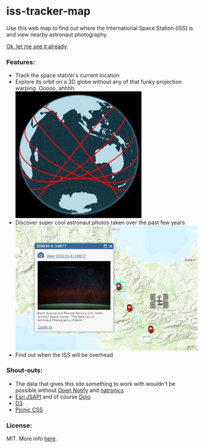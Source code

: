 iss-tracker-map
===============

Use this web map to find out where the International Space Station (ISS) is and view nearby astronaut photography.

[Ok, let me see it already](http://jwasil.github.io/iss-tracker-map/).

### Features:
* Track the space station's current location
* Explore its orbit on a 3D globe without any of that funky projection warping. Ooooo, ahhhh.
![globe](https://github.com/jwasil/iss-tracker-map/blob/readme_docs/docs/globe1.JPG)
* Discover super cool astronaut photos taken over the past few years
![astroPhoto](https://github.com/jwasil/iss-tracker-map/blob/readme_docs/docs/astroPhoto1.JPG)
* Find out when the ISS will be overhead

### Shout-outs:
* The data that gives this site something to work with wouldn't be possible without [Open Notify](http://open-notify.org/) and [natronics](https://github.com/natronics)
* [Esri JSAPI](https://developers.arcgis.com/javascript/) and of course [Dojo](http://dojotoolkit.org/)
* [D3](http://d3js.org/)
* [Picnic CSS](http://picnicss.com/)

### License:
MIT. More info [here](LICENSE).
